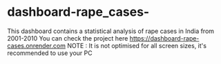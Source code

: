 # dashboard-rape_cases-
This dashboard contains a statistical analysis of rape cases in India from 2001-2010
You can check the project here https://dashboard-rape-cases.onrender.com 
NOTE : It is not optimised for all screen sizes, it's recommended to use your PC 
